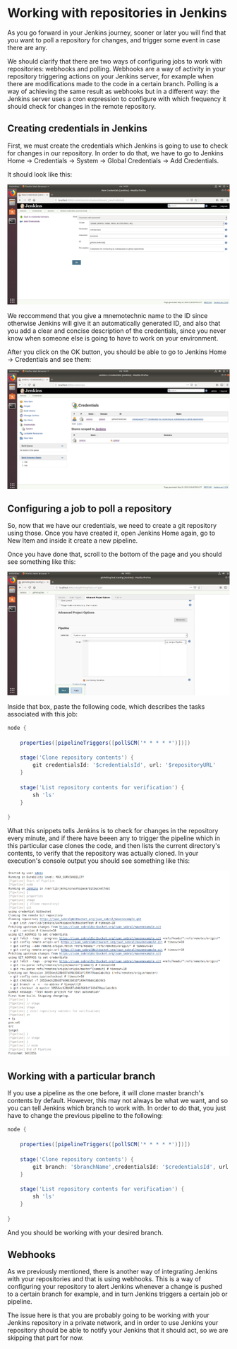 # Working with repositories in Jenkins

As you go forward in your Jenkins journey, sooner or later you will find that you want to poll a repository for changes, and trigger some event in case there are any.

We should clarify that there are two ways of configuring jobs to work with repositories: webhooks and polling. Webhooks are a way of activity in your repository triggering actions on your Jenkins server, for example when there are modifications made to the code in a certain branch. Polling is a way of achieving the same result as webhooks but in a different way: the Jenkins server uses a cron expression to configure with which frequency it should check for changes in the remote repository.

## Creating credentials in Jenkins

First, we must create the credentials which Jenkins is going to use to check for changes in our repository. In order to do that, we have to go to Jenkins Home -> Credentials -> System -> Global Credentials -> Add Credentials.

It should look like this:

![Add credentials screen](/how-tos/pollingJenkins/img/Capture5.PNG)

We reccommend that you give a mnemotechnic name to the ID since otherwise Jenkins will give it an automatically generated ID, and also that you add a clear and concise description of the credentials, since you never know when someone else is going to have to work on your environment.

After you click on the OK button, you should be able to go to Jenkins Home -> Credentials and see them:

![Credentials screen](/how-tos/pollingJenkins/img/Capture6.PNG)

## Configuring a job to poll a repository

So, now that we have our credentials, we need to create a git repository using those. Once you have created it, open Jenkins Home again, go to New Item and inside it create a new pipeline.

Once you have done that, scroll to the bottom of the page and you should see something like this:

![Pipeline creation screen](/how-tos/pollingJenkins/img/Capture7.PNG)

Inside that box, paste the following code, which describes the tasks associated with this job:

``` groovy
node {

    properties([pipelineTriggers([pollSCM('* * * * *')])])

    stage('Clone repository contents') {
        git credentialsId: '$credentialsId', url: '$repositoryURL'
    }

    stage('List repository contents for verification') {
        sh 'ls'
    }

}
```

What this snippets tells Jenkins is to check for changes in the repository every minute, and if there have beeen any to trigger the pipeline which in this particular case clones the code, and then lists the current directory's contents, to verify that the repository was actually cloned.
In your execution's console output you should see something like this:

![Example execution](/how-tos/pollingJenkins/img/Capture16.PNG)

## Working with a particular branch

If you use a pipeline as the one before, it will clone master branch's contents by default. However, this may not always be what we want, and so you can tell Jenkins which branch to work with. In order to do that, you just have to change the previous pipeline to the following:

``` groovy
node {

    properties([pipelineTriggers([pollSCM('* * * * *')])])

    stage('Clone repository contents') {
        git branch: '$branchName',credentialsId: '$credentialsId', url: '$repositoryURL'
    }

    stage('List repository contents for verification') {
        sh 'ls'
    }

}
```

And you should be working with your desired branch.

## Webhooks

As we previously mentioned, there is another way of integrating Jenkins with your repositories and that is using webhooks. This is a way of configuring your repository to alert Jenkins whenever a change is pushed to a certain branch for example, and in turn Jenkins triggers a certain job or pipeline.

The issue here is that you are probably going to be working with your Jenkins repository in a private network, and in order to use Jenkins your repository should be able to notify your Jenkins that it should act, so we are skipping that part for now.
